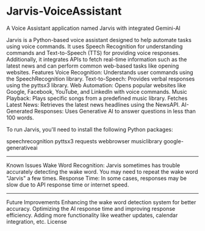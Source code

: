 # Jarvis-VoiceAssistant
A Voice Assistant application named Jarvis with integrated Gemini-AI

Jarvis is a Python-based voice assistant designed to help automate tasks using voice commands. It uses Speech Recognition for understanding commands and Text-to-Speech (TTS) for providing voice responses. Additionally, it integrates APIs to fetch real-time information such as the latest news and can perform common web-based tasks like opening websites.
Features
Voice Recognition: Understands user commands using the SpeechRecognition library.
Text-to-Speech: Provides verbal responses using the pyttsx3 library.
Web Automation: Opens popular websites like Google, Facebook, YouTube, and LinkedIn with voice commands.
Music Playback: Plays specific songs from a predefined music library.
Fetches Latest News: Retrieves the latest news headlines using the NewsAPI.
AI-Generated Responses: Uses Generative AI to answer questions in less than 100 words.

To run Jarvis, you'll need to install the following Python packages:

speechrecognition
pyttsx3
requests
webbrowser
musiclibrary
google-generativeai

****
Known Issues
Wake Word Recognition: Jarvis sometimes has trouble accurately detecting the wake word. You may need to repeat the wake word "Jarvis" a few times.
Response Time: In some cases, responses may be slow due to API response time or internet speed.

****

Future Improvements
Enhancing the wake word detection system for better accuracy.
Optimizing the AI response time and improving response efficiency.
Adding more functionality like weather updates, calendar integration, etc.
License
